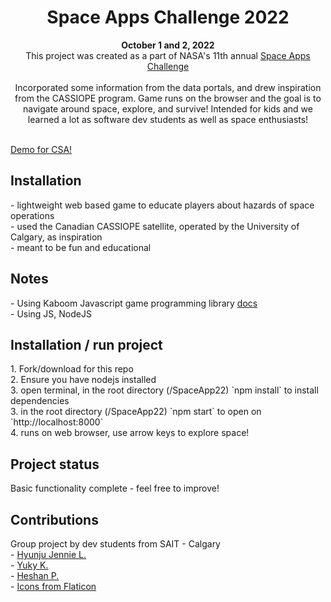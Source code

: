 <h1 align="center">Space Apps Challenge 2022</h1>
<p align="center"><strong>October 1 and 2, 2022</strong>
<br>This project was created as a part of NASA's 11th annual <a href="https://www.asc-csa.gc.ca/eng/events/2022/space-apps-challenge.asp" target="_blank"> Space Apps Challenge</a><br> 
<br>Incorporated some information from the data portals, and drew inspiration from the CASSIOPE program. Game runs on the browser and the goal is to navigate around space, explore, and survive! Intended for kids and we learned a lot as software dev students as well as space enthusiasts!</p>
<br/>
<a href="https://youtu.be/MZ_g8qZ1Rh8" target="_blank"> Demo for CSA!</a><br>

<h2>Installation</h2>
- lightweight web based game to educate players about hazards of space operations<br>
- used the Canadian CASSIOPE satellite, operated by the University of Calgary, as inspiration<br>
- meant to be fun and educational<br>

<h2>Notes</h2>
- Using Kaboom Javascript game programming library <a href="https://kaboomjs.com/" target="_blank"> docs </a><br>
- Using JS, NodeJS<br>

<h2>Installation / run project</h2>
1. Fork/download for this repo<br>
2. Ensure you have nodejs installed <br>
3. open terminal, in the root directory (/SpaceApp22)  `npm install` to install dependencies<br>
3. in the root directory (/SpaceApp22)  `npm start` to open on `http://localhost:8000` <br>
4. runs on web browser, use arrow keys to explore space!

<h2>Project status</h2>
Basic functionality complete - feel free to improve!<br>

<h2>Contributions</h2>
Group project by dev students from SAIT - Calgary<br>
- <a href="https://github.com/JenHLee" target="_blank">Hyunju Jennie L. </a><br>
- <a href="https://github.com/yugykim" target="_blank">Yuky K.</a><br>
- <a href="https://github.com/HeshanPunch" target="_blank">Heshan P. </a><br>
- <a href="https://www.flaticon.com//" target="_blank"> Icons from Flaticon </a><br>
